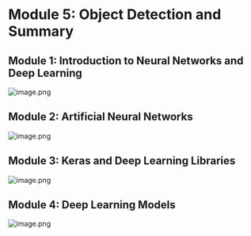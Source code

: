 

# Module 5: Object Detection and Summary
## Module 1: Introduction to Neural Networks and Deep Learning
![image.png](https://prod-files-secure.s3.us-west-2.amazonaws.com/03e82b26-cccb-4906-bb56-adabcbdc0655/a8d40bcb-c482-4026-8872-311e16b2dc63/image.png?X-Amz-Algorithm=AWS4-HMAC-SHA256&X-Amz-Content-Sha256=UNSIGNED-PAYLOAD&X-Amz-Credential=AKIAT73L2G45HZZMZUHI%2F20240905%2Fus-west-2%2Fs3%2Faws4_request&X-Amz-Date=20240905T061959Z&X-Amz-Expires=3600&X-Amz-Signature=ee866d3e365d74a39a4855e26563b84a959b609aa11899e79827a5fac90441c1&X-Amz-SignedHeaders=host&x-id=GetObject)
## Module 2: Artificial Neural Networks
![image.png](https://prod-files-secure.s3.us-west-2.amazonaws.com/03e82b26-cccb-4906-bb56-adabcbdc0655/5157ca89-62da-41d9-a98f-6432b71047a9/image.png?X-Amz-Algorithm=AWS4-HMAC-SHA256&X-Amz-Content-Sha256=UNSIGNED-PAYLOAD&X-Amz-Credential=AKIAT73L2G45HZZMZUHI%2F20240905%2Fus-west-2%2Fs3%2Faws4_request&X-Amz-Date=20240905T061959Z&X-Amz-Expires=3600&X-Amz-Signature=642376ea6826d30ac65a199388460721f9379f1d5ad896ec3dac2efa69ad3e7c&X-Amz-SignedHeaders=host&x-id=GetObject)
## Module 3: Keras and Deep Learning Libraries
![image.png](https://prod-files-secure.s3.us-west-2.amazonaws.com/03e82b26-cccb-4906-bb56-adabcbdc0655/5089ce50-05f1-470d-ad42-42503bf1df5f/image.png?X-Amz-Algorithm=AWS4-HMAC-SHA256&X-Amz-Content-Sha256=UNSIGNED-PAYLOAD&X-Amz-Credential=AKIAT73L2G45HZZMZUHI%2F20240905%2Fus-west-2%2Fs3%2Faws4_request&X-Amz-Date=20240905T061959Z&X-Amz-Expires=3600&X-Amz-Signature=ad544e221251991abcbbe906f2596d216e497ba747b429aae52c2b3d520d9e09&X-Amz-SignedHeaders=host&x-id=GetObject)
## Module 4: Deep Learning Models
![image.png](https://prod-files-secure.s3.us-west-2.amazonaws.com/03e82b26-cccb-4906-bb56-adabcbdc0655/4e22fcb0-cfbc-4d28-b961-b9b8fde071f0/image.png?X-Amz-Algorithm=AWS4-HMAC-SHA256&X-Amz-Content-Sha256=UNSIGNED-PAYLOAD&X-Amz-Credential=AKIAT73L2G45HZZMZUHI%2F20240905%2Fus-west-2%2Fs3%2Faws4_request&X-Amz-Date=20240905T061959Z&X-Amz-Expires=3600&X-Amz-Signature=9bf4c4b508ae2cfb632f687a3d0443ddbed8b6d8c7c42d85715872f7ed514d12&X-Amz-SignedHeaders=host&x-id=GetObject)
